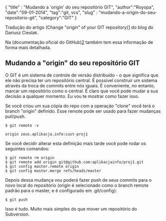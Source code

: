 {
"title" : "Mudando a 'origin' do seu repositório GIT",
"author":"Royopa",
"date":"09-01-2014",
"tag":"git, vcs",
"slug" : "mudando-a-origin-do-seu-repositorio-git",
"category":"GIT"
}

Tradução do artigo (Change "origin" of your GIT repository)[1] do blog do Dariusz Cieslak.

Na (documentação oficial do GitHub)[2] também tem essa informação de forma mais detalhada.

Mudando a "origin" do seu repositório GIT
-----------------------------------------

O GIT é um sistema de controle de versão distribuído - o que significa que ele não precisa ter um repositório central. É possível construir um sistema através da troca de commits entre nós iguais.
É conveniente, no entanto, marcar um repositório como o central. É claro que você pode mudar a sua decisão a qualquer momento. Eu vou te mostrar como fazer isso.

Se você criou um sua cópia do repo com a operação "clone" você terá o branch "origin" definido. Esse remote pode ser usado para fazer mudanças pull/push.

    $ git remote -v

    origin zeus.aplikacja.info:cust-proj1

Se você decidir alterar esta definição mais tarde você pode rodar os seguintes comandos:

    $ git remote rm origin
    $ git remote add origin git@github.com:aplikacjainfo/proj1.git
    $ git config master.remote origin
    $ git config master.merge refs/heads/master

Depois dessa mudança vou poderá fazer push de seus commits para o novo local do repositório (origin é selecionado como o branch remote padrão para o master, e é configurado em .git/config):

    $ git push

Isso é tudo. Muito mais simples do que mover um repositório do Subversion.

[1]: http://blog.aplikacja.info/2010/08/switch-origin-of-your-git-repository/
[2]: https://help.github.com/articles/changing-a-remote-s-url/